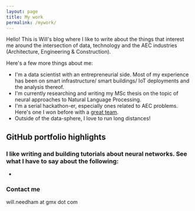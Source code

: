 ```yaml
---
layout: page
title: My work
permalink: /mywork/
---
```


Hello! This is Will's blog where I like to write about the things that interest me around the intersection of data, technology and the AEC industries (Architecture, Engineering & Construction). 

Here's a few more things about me:

 * I'm a data scientist with an entrepreneurial side. Most of my experience has been on smart infrastructure/ smart buildings/ IoT deployments and the analysis thereof. 
 * I'm currently researching and writing my MSc thesis on the topic of neural approaches to Natural Language Processing. 
 * I'm a serial hackathon-er, especially ones related to AEC problems. Here's one I won before with a [great team](http://aec-labs.com/2016/11/uber-for-concrete-wins-uks-construction-news-first-hackathon/).   
 * Outside of the data-sphere, I love to run long distances! 


## GitHub portfolio highlights

### I like writing and building tutorials about neural networks. See what I have to say about the following: 
  * 



### Contact me

will.needham at gmx dot com 